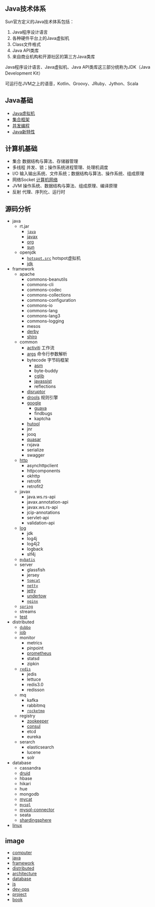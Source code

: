 ## Java技术体系
Sun官方定义的Java技术体系包括：
1. Java程序设计语言
2. 各种硬件平台上的Java虚拟机
3. Class文件格式
4. Java API类库
5. 来自商业机构和开源社区的第三方Java类库

Java程序设计语言、Java虚拟机、Java API类库这三部分统称为JDK（Java Development Kit）

可运行在JVM之上的语音，Kotlin、Groovy、JRuby、Jython、Scala

## Java基础
* [Java虚拟机](/docs/10-java/02-jvm.md)
* [集合框架](/docs/10-java/10-collection.md)
* [并发编程](/docs/10-java/50-concurrent.md)
* [Java新特性](/docs/10-java/blog/90-jdk-evolution.md)

## 计算机基础
* 集合 数据结构与算法、存储器管理
* 多线程 并发、锁；操作系统进程管理、处理机调度
* I/O 输入输出系统、文件系统；数据结构与算法、操作系统、组成原理
* 网络Socket [计算机网络](/docs/00-base/40-net.md)
* JVM 操作系统、数据结构与算法、组成原理、编译原理
* 反射 代理、序列化、运行时

## 源码分析
* java
  * rt.jar
    * [`java`](/docs/10-java/src/rt.jar.src/java/README.md)
    * [javax](/10-java/src/rt.jar.src/javax/README.md)
    * [org](/10-java/src/rt.jar.src/org/README.md)
    * [sun](/10-java/src/rt.jar.src/sun/README.md)
  * openjdk
    * [`hotspot.src`](/10-java/src/openjdk/hotspot.src/README.md) hotspot虚拟机
    * [jdk](/10-java/src/openjdk/jdk/README.md)
* framework
  * apache
    * commons-beanutils
    * commons-cli
    * commons-codec
    * commons-collections
    * commons-configuration
    * commons-io
    * commons-lang
    * commons-lang3
    * commons-logging
    * mesos
    * [derby](/docs/20-framework/src/apache/derby/README.md)
    * [shiro](/docs/20-framework/src/apache/shiro/README.md)
  * common
    * [activiti](/docs/20-framework/src/common/activiti/README.md) 工作流
    * [args](/docs/20-framework/src/common/args/README.md) 命令行参数解析
    * bytecode 字节码框架
      * [asm](/docs/20-framework/src/common/bytecode/asm/README.md)
      * byte-buddy
      * [cglib](/docs/20-framework/src/common/bytecode/cglib/README.md)
      * [javassist](/docs/20-framework/src/common/bytecode/javassist/README.md)
      * reflections
    * [disruptor](/docs/20-framework/src/common/disruptor/README.md)
    * [drools](/docs/20-framework/src/common/drools/README.md)  规则引擎
    * [google](/docs/20-framework/src/common/google/README.md)
      * [guava](/docs/20-framework/src/common/guava/README.md)
      * findbugs
      * kaptcha
    * [hutool](/docs/20-framework/src/common/hutool/README.md)
    * jnr
    * jooq
    * [quasar](/docs/20-framework/src/common/quasar/README.md)
    * rxjava
    * serialize
    * swagger
  * [http](/docs/20-framework/src/http/README.md)
    * asynchttpclient
    * httpcomponents
    * okhttp
    * retrofit
    * retrofit2
  * javax
    * java.ws.rs-api
    * javax.annotation-api
    * javax.ws.rs-api
    * jcip-annotations
    * servlet-api
    * validation-api
  * [log](/docs/20-framework/src/log/README.md)
    * jdk
    * log4j
    * log4j2
    * logback
    * slf4j
  * [`mybatis`](/docs/20-framework/src/mybatis/README.md)
  * server
    * glassfish
    * jersey
    * [`tomcat`](/docs/20-framework/src/server/tomcat/README.md)
    * [`netty`](/docs/20-framework/src/server/netty/README.md)
    * [jetty](/docs/20-framework/src/server/jetty/README.md)
    * [undertow](/docs/20-framework/src/server/undertow/README.md)
    * [`nginx`](/docs/20-framework/src/server/nginx/README.md)
  * [`spring`](/docs/20-framework/src/spring/README.md)
  * streams
  * [test](/docs/20-framework/src/test/README.md)
* distributed
  * [`dubbo`](/docs/30-distributed/src/dubbo/README.md)
  * [job](/docs/30-distributed/src/job/README.md)
  * monitor
    * metrics
    * pinpoint
    * [prometheus](/docs/30-distributed/src/monitor/prometheus/README.md)
    * statsd
    * zipkin
  * [`redis`](/docs/30-distributed/src/redis/README.md)
    * jedis
    * lettuce
    * redis3.0
    * redisson
  * mq
    * kafka
    * rabbitmq
    * [`rocketmq`](/docs/30-distributed/src/rocketmq/README.md)
  * registry
    * [zookeeper](/docs/30-distributed/src/registry/zookeeper/README.md)
    * [consul](/docs/30-distributed/src/registry/consul/README.md)
    * etcd
    * eureka
  * serarch
    * elasticsearch
    * lucene
    * solr
* database
  * cassandra
  * [druid](/docs/50-database/src/druid/README.md)
  * hbase
  * hikari
  * hue
  * mongodb
  * [mycat](/docs/50-database/src/mycat/README.md)
  * [`mysql`](/docs/50-database/src/mysql/README.md)
  * [mysql-connector](/docs/50-database/src/mysql-connector/README.md)
  * seata
  * [shardingsphere](/docs/50-database/src/shardingsphere/README.md)
* [linux](/docs/00-base/src/linux/README.md)
 
## image
* [computer](/docs/00-base/99-image.md)  
* [java](/docs/10-java/99-image.md)  
* [framework](/docs/20-framework/99-image.md)
* [distributed](/docs/30-distributed/99-image.md)
* [architecture](/docs/40-architecture/99-image.md)
* [database](/docs/50-database/99-image.md)
* [js](/docs/60-js/99-image.md)
* [dev-ops](/docs/70-dev-ops/99-image.md)
* [project](/docs/80-project/99-image.md)
* [book](/docs/99-book/99-image.md)